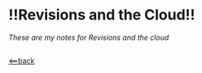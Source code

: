 # **!!Revisions and the Cloud!!**
*These are my notes for Revisions and the cloud*


## 





















[<==back](README.md)
